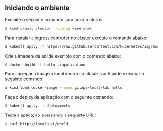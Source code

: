 ## Iniciando o ambiente

Execute o seguinte comando para subir o cluster

```bash
$ kind create cluster --config kind.yaml
```

Para instalar o ingress controller no cluster execute o comando abaixo:

```bash
$ kubectl apply -f https://raw.githubusercontent.com/kubernetes/ingress-nginx/main/deploy/static/provider/kind/deploy.yaml
```

Crie a imagem da api de exemplo com o comando abaixo:

```bash
$ docker build -t hello ./application
```

Para carregar a imagem local dentro do cluster você pode executar o seguinte comando:

```bash
$ kind load docker-image --name gitops-local-lab hello
```

Faça o deploy da aplicação com o seguinte comando:

```bash
$ kubectl apply -f deployments
```

Teste a aplicação acessando a seguinte URL:

```bash
$ curl http://localhost/world
```